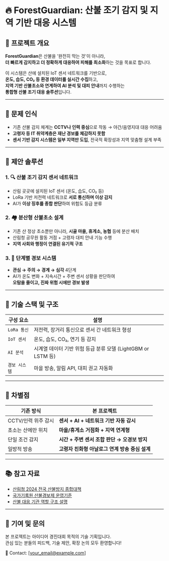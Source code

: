 # 🔥 ForestGuardian: 산불 조기 감지 및 지역 기반 대응 시스템

## 📌 프로젝트 개요

**ForestGuardian**은 산불을 '완전히 막는 것'이 아니라,  
**더 빠르게 감지하고 더 정확하게 대응하여 피해를 최소화**하는 것을 목표로 합니다.

이 시스템은 산에 설치된 IoT 센서 네트워크를 기반으로,  
**온도, 습도, CO₂ 등 환경 데이터를 실시간 수집**하고,  
**지역 기반 산불초소와 연계하여 AI 분석 및 대피 안내**까지 수행하는  
**통합형 산불 조기 대응 솔루션**입니다.

---

## 🚨 문제 인식

- 기존 산불 감지 체계는 **CCTV나 인력 중심**으로 작동 → 야간/음영지대 대응 어려움
- **고령자 등 IT 취약계층은 재난 경보를 체감하지 못함**
- **센서 기반 감지 시스템은 일부 지역만 도입**, 전국적 확장성과 지역 맞춤형 설계 부족

---

## 🎯 제안 솔루션

### 1. 🔍 **산불 조기 감지 센서 네트워크**
- 산림 곳곳에 설치된 IoT 센서 (온도, 습도, CO₂ 등)
- LoRa 기반 저전력 네트워크로 **서로 통신하며 이상 감지**
- AI가 **이상 징후를 종합 판단**하여 위험도 등급 분류

### 2. 🏘️ **분산형 산불초소 설계**
- 기존 산 정상 초소뿐만 아니라, **시골 마을, 휴게소, 농협** 등에 분산 배치
- 산림청 공무원 활동 거점 + 고령자 대피 안내 기능 수행
- **지역 사회와 행정이 연결된 유기적 구조**

### 3. 📡 **단계별 경보 시스템**
- **관심 → 주의 → 경계 → 심각** 4단계  
- AI가 온도 변화 + 지속시간 + 주변 센서 상황을 판단하여  
  **오탐을 줄이고, 진짜 위험 시에만 경보 발생**

---

## 🧠 기술 스택 및 구조

| 구성 요소 | 설명 |
|-----------|------|
| `LoRa 통신` | 저전력, 장거리 통신으로 센서 간 네트워크 형성 |
| `IoT 센서` | 온도, 습도, CO₂, 연기 등 감지 |
| `AI 분석` | 시계열 데이터 기반 위험 등급 분류 모델 (LightGBM or LSTM 등) |
| `경보 시스템` | 마을 방송, 알림 API, 대피 권고 자동화 |

---

## 🧩 차별점

| 기존 방식 | 본 프로젝트 |
|------------|--------------|
| CCTV/인력 위주 감시 | **센서 + AI + 네트워크 기반 자동 감시** |
| 초소는 산에만 위치 | **마을/휴게소 거점화 + 지역 연계형** |
| 단일 조건 감지 | **시간 + 주변 센서 조합 판단 → 오경보 방지** |
| 일방적 방송 | **고령자 친화형 아날로그 연계 방송 중심 설계** |

---

## 📚 참고 자료

- [산림청 2024 전국 산불방지 종합대책](http://kffmsa.kr/admin/admin_board_01/data/2024%EB%85%84%EB%8F%84_%EC%A0%84%EA%B5%AD_%EC%82%B0%EB%B6%88%EB%B0%A9%EC%A7%80_%EC%A2%85%ED%95%A9%EB%8C%80%EC%B1%85.pdf)
- [국가기록원 산불경보제 운영기준](https://www.archives.go.kr/next/newsearch/listSubjectDescription.do?id=001844&sitePage=1-2-1)
- [산불 대응 기관 역할 구조 설명](https://lllucysnut.tistory.com/entry/산불-대응-기관의-역할산림청과-소방청의-역할과-협력)

---

## 💬 기여 및 문의

본 프로젝트는 아이디어 경진대회 목적의 기술 기획입니다.  
관심 있는 분들의 피드백, 기술 제안, 확장 논의 모두 환영합니다!

📩 Contact: [your_email@example.com]
